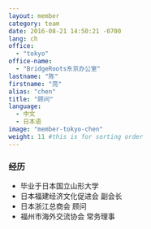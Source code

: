 ```yaml
---
layout: member
category: team
date: 2016-08-21 14:50:21 -0700
lang: ch
office:
  - "tokyo"
office-name:
  - "BridgeRoots东京办公室"
lastname: "陈"
firstname: "亮"
alias: "chen"
title: "顾问"
language:
  - 中文
  - 日本语
image: "member-tokyo-chen"
weight: 11 #this is for sorting order
---
```


### 经历
- 毕业于日本国立山形大学
- 日本福建经济文化促进会 副会长
- 日本浙江总商会 顾问
- 福州市海外交流协会 常务理事
